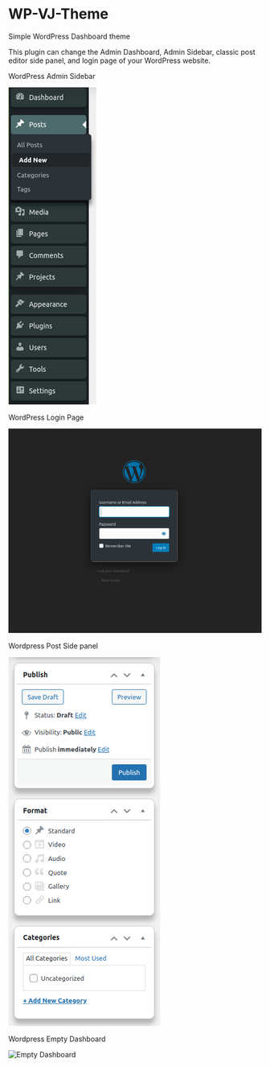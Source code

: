 # WP-VJ-Theme
Simple WordPress Dashboard theme

This plugin can change the Admin Dashboard, Admin Sidebar, classic post editor side panel, and login page of your WordPress website.

WordPress Admin Sidebar

![admin side bar](images/admin-side-bar.png)

WordPress Login Page

![login pager](images/login-page.png)

Wordpress Post Side panel

![Side panel](images/post-side-pnl.png)

Wordpress Empty Dashboard

![Empty Dashboard](images/dashboard.png)
